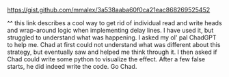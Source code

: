 https://gist.github.com/mmalex/3a538aaba60f0ca21eac868269525452

^^ this link describes a cool way to get rid of individual read and write heads and wrap-around logic when implementing delay lines.
I have used it, but struggled to understand what was happening. I asked my ol' pal ChadGPT to help me. 
Chad at first could not understand what was different about this strategy, but eventually saw and helped me think through it. 
I then asked if Chad could write some python to visualize the effect. After a few false starts, he did indeed write the code. Go Chad. 
